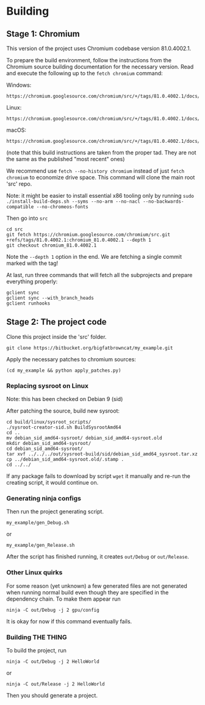 # Building

## Stage 1: Chromium

This version of the project uses Chromium codebase version 81.0.4002.1.

To prepare the build environment, follow the instructions from the Chromium source building documentation for the necessary version. Read and execute the following up to the `fetch chromium` command:

Windows:
```
https://chromium.googlesource.com/chromium/src/+/tags/81.0.4002.1/docs/windows_build_instructions.md
```
Linux:
```
https://chromium.googlesource.com/chromium/src/+/tags/81.0.4002.1/docs/linux_build_instructions.md
```
macOS:
```
https://chromium.googlesource.com/chromium/src/+/tags/81.0.4002.1/docs/mac_build_instructions.md
```
(note that this build instructions are taken from the proper tad. They are not the same as the published "most recent" ones)

We recommend use `fetch --no-history chromium` instead of just `fetch chromium` to economize drive space. This command will clone the main root 'src' repo.

Note: it might be easier to install essential x86 tooling only by running `sudo ./install-build-deps.sh --syms --no-arm --no-nacl --no-backwards-compatible --no-chromeos-fonts`

Then go into `src`
```
cd src
git fetch https://chromium.googlesource.com/chromium/src.git +refs/tags/81.0.4002.1:chromium_81.0.4002.1 --depth 1
git checkout chromium_81.0.4002.1
```

Note the `--depth 1` option in the end. We are fetching a single commit marked with the tag! 

At last, run three commands that will fetch all the subprojects and prepare everything properly:
```
gclient sync
gclient sync --with_branch_heads
gclient runhooks
```

## Stage 2: The project code

Clone this project inside the 'src' folder.
```
git clone https://bitbucket.org/bigfatbrowncat/my_example.git
```

Apply the necessary patches to chromium sources:
```
(cd my_example && python apply_patches.py)
```

### Replacing sysroot on Linux

Note: this has been checked on Debian 9 (sid)

After patching the source, build new sysroot:
```
cd build/linux/sysroot_scripts/
./sysroot-creator-sid.sh BuildSysrootAmd64
cd ..
mv debian_sid_amd64-sysroot/ debian_sid_amd64-sysroot.old
mkdir debian_sid_amd64-sysroot/
cd debian_sid_amd64-sysroot/
tar xvf ../../../out/sysroot-build/sid/debian_sid_amd64_sysroot.tar.xz
cp ../debian_sid_amd64-sysroot.old/.stamp .
cd ../../
```

If any package fails to download by script `wget` it manually and re-run the creating script, it would continue on.

### Generating ninja configs

Then run the project generating script.
```
my_example/gen_Debug.sh
```
or
```
my_example/gen_Release.sh
```

After the script has finished running, it creates `out/Debug` or `out/Release`.

### Other Linux quirks

For some reason (yet unknown) a few generated files are not generated when running normal build
even though they are specified in the dependency chain. To make them appear run
```
ninja -C out/Debug -j 2 gpu/config
```
It is okay for now if this command eventually fails.

### Building THE THING

To build the project, run
```
ninja -C out/Debug -j 2 HelloWorld
```
or
```
ninja -C out/Release -j 2 HelloWorld
```

Then you should generate a project.
